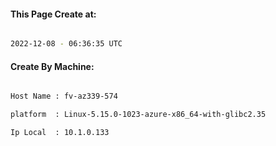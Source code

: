
   
#### This Page Create at:

```bash

2022-12-08 - 06:36:35 UTC

```

#### Create By Machine:

```bash

Host Name : fv-az339-574

platform  : Linux-5.15.0-1023-azure-x86_64-with-glibc2.35

Ip Local  : 10.1.0.133

```


